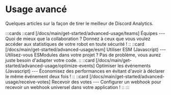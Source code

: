 # Usage avancé

Quelques articles sur la façon de tirer le meilleur de Discord Analytics.

:::cards
::card [/docs/main/get-started/advanced-usage/teams] Équipes --- Quoi de mieux que la collaboration ? Donnez à ceux que vous voulez accéder aux statistiques de votre robot en toute sécurité ! ::
::card [/docs/main/get-started/advanced-usage/esm] Utiliser ESM (Javascript) --- Utilisez-vous ESModules dans votre projet ? Pas de problème, vous aurez juste besoin d'adapter votre code. ::
::card [/docs/main/get-started/advanced-usage/optimize-events] Optimiser les événements (Javascript) --- Économisez des performances en évitant d'avoir à déclarer le même événement deux fois ! ::
::card [/docs/main/get-started/advanced-usage/receive-votes] Recevoir des votes --- Configurer un webhook pour recevoir un webhook universel dans votre application ! ::
:::
